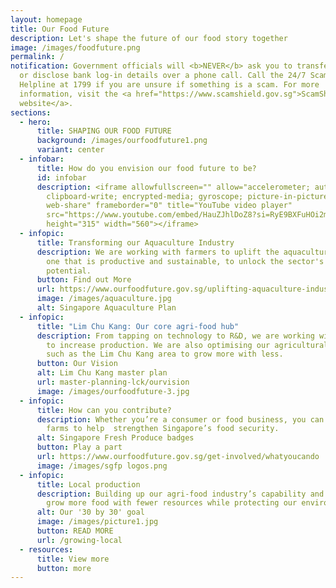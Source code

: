 ```yaml
---
layout: homepage
title: Our Food Future
description: Let's shape the future of our food story together
image: /images/foodfuture.png
permalink: /
notification: Government officials will <b>NEVER</b> ask you to transfer money
  or disclose bank log-in details over a phone call. Call the 24/7 ScamShield
  Helpline at 1799 if you are unsure if something is a scam. For more
  information, visit the <a href="https://www.scamshield.gov.sg">ScamShield
  website</a>.
sections:
  - hero:
      title: SHAPING OUR FOOD FUTURE
      background: /images/ourfoodfuture1.png
      variant: center
  - infobar:
      title: How do you envision our food future to be?
      id: infobar
      description: <iframe allowfullscreen="" allow="accelerometer; autoplay;
        clipboard-write; encrypted-media; gyroscope; picture-in-picture;
        web-share" frameborder="0" title="YouTube video player"
        src="https://www.youtube.com/embed/HauZJhlDoZ8?si=RyE9BXFuHOi2mep0"
        height="315" width="560"></iframe>
  - infopic:
      title: Transforming our Aquaculture Industry
      description: We are working with farmers to uplift the aquaculture industry into
        one that is productive and sustainable, to unlock the sector's full
        potential.
      button: Find out More
      url: https://www.ourfoodfuture.gov.sg/uplifting-aquaculture-industry/sg-aquaculture-plan/
      image: /images/aquaculture.jpg
      alt: Singapore Aquaculture Plan
  - infopic:
      title: "Lim Chu Kang: Our core agri-food hub"
      description: From tapping on technology to R&D, we are working with the industry
        to increase production. We are also optimising our agricultural land
        such as the Lim Chu Kang area to grow more with less.
      button: Our Vision
      alt: Lim Chu Kang master plan
      url: master-planning-lck/ourvision
      image: /images/ourfoodfuture-3.jpg
  - infopic:
      title: How can you contribute?
      description: Whether you’re a consumer or food business, you can support local
        farms to help  strengthen Singapore’s food security.
      alt: Singapore Fresh Produce badges
      button: Play a part
      url: https://www.ourfoodfuture.gov.sg/get-involved/whatyoucando
      image: /images/sgfp logos.png
  - infopic:
      title: Local production
      description: Building up our agri-food industry’s capability and capacity to
        grow more food with fewer resources while protecting our environment.
      alt: Our '30 by 30' goal
      image: /images/picture1.jpg
      button: READ MORE
      url: /growing-local
  - resources:
      title: View more
      button: more
---
```

